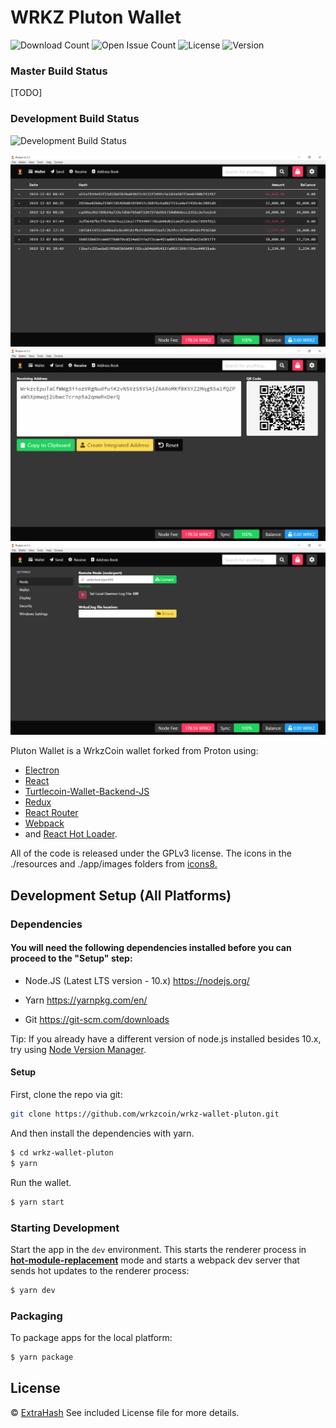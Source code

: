# WRKZ Pluton Wallet

![Download Count](https://img.shields.io/github/downloads/wrkzcoin/wrkz-wallet-pluton/total.svg)
![Open Issue Count](https://img.shields.io/github/issues/wrkzcoin/wrkz-wallet-pluton)
![License](https://img.shields.io/github/license/wrkzcoin/wrkz-wallet-pluton)
![Version](https://img.shields.io/github/v/release/wrkzcoin/wrkz-wallet-pluton)

### Master Build Status

[TODO]

### Development Build Status

![Development Build Status](https://github.com/wrkzcoin/wrkz-wallet-pluton/workflows/Build%20Pluton/badge.svg?branch=development)

<img src="https://raw.githubusercontent.com/wrkzcoin/wrkz-wallet-pluton/development/screenshots/screenshot-01.png">

<img src="https://raw.githubusercontent.com/wrkzcoin/wrkz-wallet-pluton/development/screenshots/screenshot-02.png">

<img src="https://raw.githubusercontent.com/wrkzcoin/wrkz-wallet-pluton/development/screenshots/screenshot-03.png">

Pluton Wallet is a WrkzCoin wallet forked from <a hreft="https://github.com/turtlecoin/turtle-wallet-proton">Proton</a> using:

- <a href="http://electron.atom.io/">Electron</a>
- <a href="https://facebook.github.io/react/">React</a>
- <a href="https://github.com/turtlecoin/turtlecoin-wallet-backend-js">Turtlecoin-Wallet-Backend-JS</a>
- <a href="https://github.com/reactjs/redux">Redux</a>
- <a href="https://github.com/reactjs/react-router">React Router</a>
- <a href="http://webpack.github.io/docs/">Webpack</a>
- and <a href="https://github.com/gaearon/react-hot-loader">React Hot Loader</a>.

<p>
  All of the code is released under the GPLv3 license. The icons in the ./resources and ./app/images folders from <a href="https://icons8.com/license">icons8.</a>
</p>

## Development Setup (All Platforms)

### Dependencies

#### You will need the following dependencies installed before you can proceed to the "Setup" step:

- Node.JS (Latest LTS version - 10.x) https://nodejs.org/

- Yarn https://yarnpkg.com/en/

- Git https://git-scm.com/downloads

Tip: If you already have a different version of node.js installed besides 10.x, try using [Node Version Manager](https://github.com/nvm-sh/nvm#install--update-script).

#### Setup

First, clone the repo via git:

```bash
git clone https://github.com/wrkzcoin/wrkz-wallet-pluton.git
```

And then install the dependencies with yarn.

```bash
$ cd wrkz-wallet-pluton
$ yarn
```

Run the wallet.

```bash
$ yarn start
```

### Starting Development

Start the app in the `dev` environment. This starts the renderer process in [**hot-module-replacement**](https://webpack.js.org/guides/hmr-react/) mode and starts a webpack dev server that sends hot updates to the renderer process:

```bash
$ yarn dev
```

### Packaging

To package apps for the local platform:

```bash
$ yarn package
```

## License

© [ExtraHash](https://github.com/ExtraHash)
See included License file for more details.
